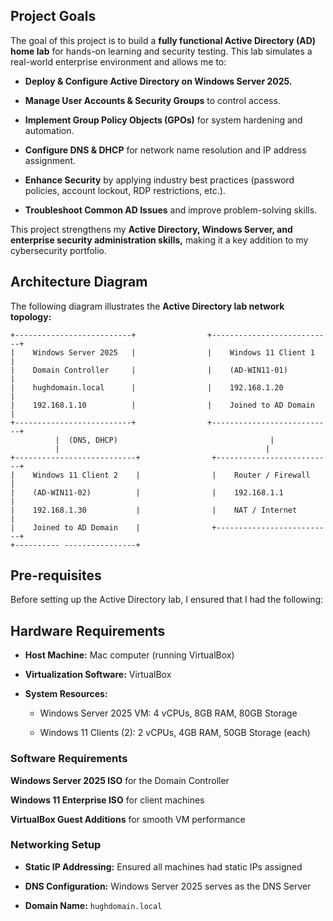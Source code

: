 ## Project Goals
The goal of this project is to build a **fully functional Active Directory (AD) home lab** for hands-on learning and security testing. This lab simulates a real-world enterprise environment and allows me to:

* **Deploy & Configure Active Directory on Windows Server 2025.**

* **Manage User Accounts & Security Groups** to control access.

* **Implement Group Policy Objects (GPOs)** for system hardening and automation.

* **Configure DNS & DHCP** for network name resolution and IP address assignment.

* **Enhance Security** by applying industry best practices (password policies, account lockout, RDP restrictions, etc.).

* **Troubleshoot Common AD Issues** and improve problem-solving skills.

This project strengthens my **Active Directory, Windows Server, and enterprise security administration skills,** making it a key addition to my cybersecurity portfolio.

## Architecture Diagram
The following diagram illustrates the **Active Directory lab network topology:**

```pgsql
+--------------------------+                +---------------------------+
|    Windows Server 2025   |                |    Windows 11 Client 1    |
|    Domain Controller     |                |    (AD-WIN11-01)          |
|    hughdomain.local      |                |    192.168.1.20           |
|    192.168.1.10          |                |    Joined to AD Domain    |
+--------------------------+                +---------------------------+
          |  (DNS, DHCP)                                  |
          |                                              |
+---------------------------+                +--------------------------+
|    Windows 11 Client 2    |                |    Router / Firewall     |
|    (AD-WIN11-02)          |                |    192.168.1.1           |
|    192.168.1.30           |                |    NAT / Internet        |
|    Joined to AD Domain    |                +--------------------------+
+---------- ----------------+
```
## Pre-requisites
Before setting up the Active Directory lab, I ensured that I had the following:

## Hardware Requirements
* **Host Machine:** Mac computer (running VirtualBox)

* **Virtualization Software:** VirtualBox

* **System Resources:**

   * Windows Server 2025 VM: 4 vCPUs, 8GB RAM, 80GB Storage

   * Windows 11 Clients (2): 2 vCPUs, 4GB RAM, 50GB Storage (each)

### Software Requirements
**Windows Server 2025 ISO** for the Domain Controller

**Windows 11 Enterprise ISO** for client machines

**VirtualBox Guest Additions** for smooth VM performance

### Networking Setup
* **Static IP Addressing:** Ensured all machines had static IPs assigned

* **DNS Configuration:** Windows Server 2025 serves as the DNS Server

* **Domain Name:** `hughdomain.local`
